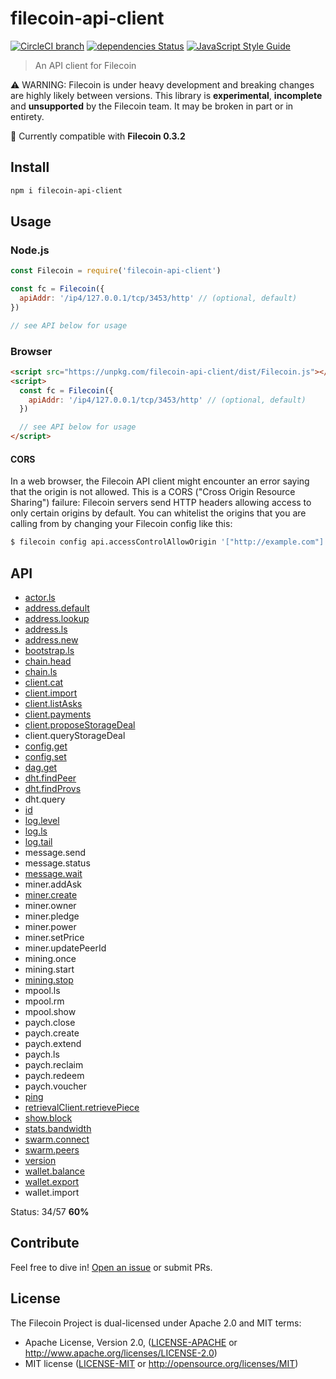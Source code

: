 # filecoin-api-client

[![CircleCI branch](https://img.shields.io/circleci/project/github/filecoin-shipyard/js-filecoin-api-client/master.svg)](https://circleci.com/gh/filecoin-shipyard/js-filecoin-api-client)
[![dependencies Status](https://david-dm.org/filecoin-shipyard/js-filecoin-api-client/status.svg)](https://david-dm.org/filecoin-shipyard/js-filecoin-api-client)
[![JavaScript Style Guide](https://img.shields.io/badge/code_style-standard-brightgreen.svg)](https://standardjs.com)

> An API client for Filecoin

⚠️ WARNING: Filecoin is under heavy development and breaking changes are highly likely between versions. This library is **experimental**, **incomplete** and **unsupported** by the Filecoin team. It may be broken in part or in entirety.

🧩 Currently compatible with **Filecoin 0.3.2**

## Install

```sh
npm i filecoin-api-client
```

## Usage

### Node.js

```js
const Filecoin = require('filecoin-api-client')

const fc = Filecoin({
  apiAddr: '/ip4/127.0.0.1/tcp/3453/http' // (optional, default)
})

// see API below for usage
```

### Browser

```html
<script src="https://unpkg.com/filecoin-api-client/dist/Filecoin.js"></script>
<script>
  const fc = Filecoin({
    apiAddr: '/ip4/127.0.0.1/tcp/3453/http' // (optional, default)
  })

  // see API below for usage
</script>
```

#### CORS

In a web browser, the Filecoin API client might encounter an error saying that the origin is not allowed. This is a CORS ("Cross Origin Resource Sharing") failure: Filecoin servers send HTTP headers allowing access to only certain origins by default. You can whitelist the origins that you are calling from by changing your Filecoin config like this:

```sh
$ filecoin config api.accessControlAllowOrigin '["http://example.com"]'
```

## API

* [actor.ls](API.md#actorls)
* [address.default](API.md#addressdefault)
* [address.lookup](API.md#addresslookup)
* [address.ls](API.md#addressls)
* [address.new](API.md#addressnew)
* [bootstrap.ls](API.md#bootstrapls)
* [chain.head](API.md#chainhead)
* [chain.ls](API.md#chainls)
* [client.cat](API.md#clientcat)
* [client.import](API.md#clientimport)
* [client.listAsks](API.md#clientlistasks)
* [client.payments](API.md#clientpayments)
* [client.proposeStorageDeal](API.md#clientproposestoragedeal)
* client.queryStorageDeal
* [config.get](API.md#configget)
* [config.set](API.md#configset)
* [dag.get](API.md#dagget)
* [dht.findPeer](API.md#dhtfindpeer)
* [dht.findProvs](API.md#dhtfindprovs)
* dht.query
* [id](API.md#id)
* [log.level](API.md#loglevel)
* [log.ls](API.md#logls)
* [log.tail](API.md#logtail)
* message.send
* message.status
* [message.wait](API.md#messagewait)
* miner.addAsk
* [miner.create](API.md#minercreate)
* miner.owner
* miner.pledge
* miner.power
* miner.setPrice
* miner.updatePeerId
* mining.once
* mining.start
* [mining.stop](API.md#miningstop)
* mpool.ls
* mpool.rm
* mpool.show
* paych.close
* paych.create
* paych.extend
* paych.ls
* paych.reclaim
* paych.redeem
* paych.voucher
* [ping](API.md#ping)
* [retrievalClient.retrievePiece](API.md#retrievalclientretrievepiece)
* [show.block](API.md#showblock)
* [stats.bandwidth](API.md#statsbandwidth)
* [swarm.connect](API.md#swarmconnect)
* [swarm.peers](API.md#swarmpeers)
* [version](API.md#version)
* [wallet.balance](API.md#walletbalance)
* [wallet.export](API.md#walletexport)
* wallet.import

Status: 34/57 **60%**

## Contribute

Feel free to dive in! [Open an issue](https://github.com/filecoin-shipyard/js-filecoin-api-client/issues/new) or submit PRs.

## License

The Filecoin Project is dual-licensed under Apache 2.0 and MIT terms:
- Apache License, Version 2.0, ([LICENSE-APACHE](https://github.com/filecoin-shipyard/js-filecoin-api-client/blob/master/LICENSE-APACHE) or http://www.apache.org/licenses/LICENSE-2.0)
- MIT license ([LICENSE-MIT](https://github.com/filecoin-shipyard/js-filecoin-api-client/blob/master/LICENSE-MIT) or http://opensource.org/licenses/MIT)
